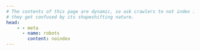 ```yaml
---
# The contents of this page are dynamic, so ask crawlers to not index it lest
# they get confused by its shapeshifting nature.
head:
    - - meta
      - name: robots
        content: noindex
---
```


<script setup>
import { useData, useRouter } from "vitepress";
import { onMounted } from "vue";

const { theme } = useData();
const router = useRouter();

const randomElement = (xs) => xs[Math.floor(Math.random() * xs.length)];

onMounted(() => router.go(randomElement(theme.value.sidebar).link))
</script>
